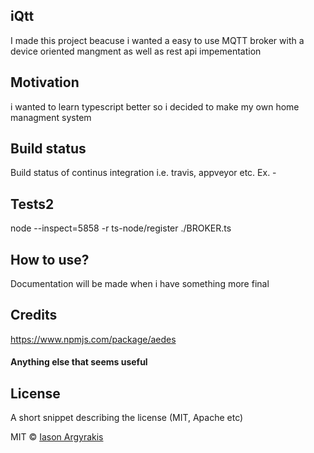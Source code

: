 ## iQtt
I made this project beacuse i wanted a easy to use MQTT broker with a device oriented mangment as well as rest api impementation 

## Motivation
i wanted to learn typescript better so i decided to make my own home managment system

## Build status
Build status of continus integration i.e. travis, appveyor etc. Ex. - 

## Tests2
node --inspect=5858 -r ts-node/register ./BROKER.ts

## How to use?

Documentation will be made when i have something more final


## Credits
https://www.npmjs.com/package/aedes

#### Anything else that seems useful

## License
A short snippet describing the license (MIT, Apache etc)

MIT © [Iason Argyrakis]()